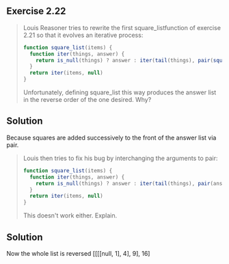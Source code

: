 ## Exercise 2.22

> Louis Reasoner tries to rewrite the first square_listfunction of exercise 2.21 so that it evolves an iterative process:
>
> ```js
> function square_list(items) {
>   function iter(things, answer) {
>     return is_null(things) ? answer : iter(tail(things), pair(square(head(things)), answer))
>   }
>   return iter(items, null)
> }
> ```
>
> Unfortunately, defining square_list this way produces the answer list in the reverse order of the one desired. Why?

## Solution

Because squares are added successively to the front of the answer list via pair.

> Louis then tries to fix his bug by interchanging the arguments to pair:
>
> ```js
> function square_list(items) {
>   function iter(things, answer) {
>     return is_null(things) ? answer : iter(tail(things), pair(answer, square(head(things))))
>   }
>   return iter(items, null)
> }
> ```
>
> This doesn't work either. Explain.

## Solution

Now the whole list is reversed [[[[null, 1], 4], 9], 16]
